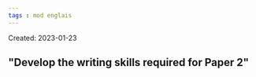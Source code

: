 ```yaml
---
tags : mod englais
---
```

Created: 2023-01-23 

## "Develop the writing skills required for Paper 2"
